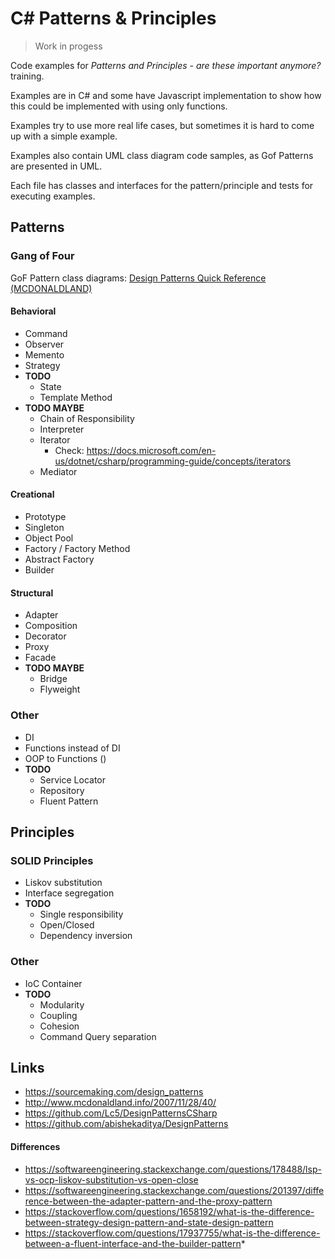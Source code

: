 # C# Patterns & Principles

> Work in progess

Code examples for _Patterns and Principles - are these important anymore?_ training.

Examples are in C# and some have Javascript implementation to show how this could be implemented with using only functions.

Examples try to use more real life cases, but sometimes it is hard to come up with a simple example.

Examples also contain UML class diagram code samples, as Gof Patterns are presented in UML. 

Each file has classes and interfaces for the pattern/principle and tests for executing examples.

## Patterns

### Gang of Four

GoF Pattern class diagrams: [Design Patterns Quick Reference (MCDONALDLAND)](
http://www.mcdonaldland.info/2007/11/28/40/)

#### Behavioral

  * Command
  * Observer
  * Memento
  * Strategy
  * __TODO__
    * State
    * Template Method
  * __TODO MAYBE__
    * Chain of Responsibility
    * Interpreter
    * Iterator
      * Check: https://docs.microsoft.com/en-us/dotnet/csharp/programming-guide/concepts/iterators
    * Mediator

#### Creational

  * Prototype
  * Singleton
  * Object Pool
  * Factory / Factory Method
  * Abstract Factory
  * Builder

#### Structural

  * Adapter
  * Composition
  * Decorator
  * Proxy
  * Facade
  * __TODO MAYBE__
    * Bridge
    * Flyweight

### Other

  * DI
  * Functions instead of DI
  * OOP to Functions ()
  * __TODO__
	* Service Locator
	* Repository
    * Fluent Pattern

## Principles

### SOLID Principles

  * Liskov substitution
  * Interface segregation
  * __TODO__
    * Single responsibility
    * Open/Closed
    * Dependency inversion

### Other
 
  * IoC Container
  * __TODO__
    * Modularity 
    * Coupling
    * Cohesion
    * Command Query separation

## Links

* https://sourcemaking.com/design_patterns
* http://www.mcdonaldland.info/2007/11/28/40/
* https://github.com/Lc5/DesignPatternsCSharp
* https://github.com/abishekaditya/DesignPatterns

#### Differences

* https://softwareengineering.stackexchange.com/questions/178488/lsp-vs-ocp-liskov-substitution-vs-open-close
* https://softwareengineering.stackexchange.com/questions/201397/difference-between-the-adapter-pattern-and-the-proxy-pattern
* https://stackoverflow.com/questions/1658192/what-is-the-difference-between-strategy-design-pattern-and-state-design-pattern
 * https://stackoverflow.com/questions/17937755/what-is-the-difference-between-a-fluent-interface-and-the-builder-pattern*